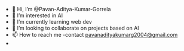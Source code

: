 - 👋 Hi, I’m @Pavan-Aditya-Kumar-Gorrela
- 👀 I’m interested in AI
- 🌱 I’m currently learning web dev
- 💞️ I’m looking to collaborate on projects based on AI
- 📫 How to reach me -contact pavanadityakumarg2004@gmail.com
- 

<!---
Pavan-Aditya-Kumar-Gorrela/Pavan-Aditya-Kumar-Gorrela is a ✨ special ✨ repository because its `README.md` (this file) appears on your GitHub profile.
You can click the Preview link to take a look at your changes.
--->
